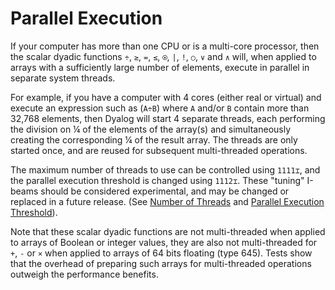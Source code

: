<h1 class="heading"><span class="name">Parallel Execution</span></h1>

If your computer has more than one CPU or is a multi-core processor, then the scalar dyadic functions `÷`, `≥`, `=`, `≤`, `⍟`, `|`, `!`, `○`, `∨` and `∧` will, when applied to arrays with a sufficiently large number of elements,  execute in parallel in separate system threads.

For example,  if you have a computer with 4 cores (either real or virtual) and execute an expression such as (`A÷B`) where `A` and/or `B` contain more than 32,768 elements, then  Dyalog will start 4 separate threads, each performing the division on ¼ of the elements of the array(s) and simultaneously creating the corresponding ¼ of the result array. The threads are only started once, and are reused for subsequent multi-threaded operations.

The maximum number of threads to use can be controlled using `1111⌶`, and the parallel execution threshold is changed using `1112⌶`. These "tuning" I-beams should be considered experimental, and may be changed or replaced  in a future release.  (See [Number of Threads](../../../language-reference-guide/primitive-operators/i-beam/number-of-threads) and [Parallel Execution Threshold](../../../language-reference-guide/primitive-operators/i-beam/parallel-execution-threshold)).

Note that these scalar dyadic functions are not multi-threaded when applied to arrays of Boolean or integer values, they are also not multi-threaded for `+`, `-` or `×` when applied to arrays of 64 bits floating (type 645). Tests show that the overhead of preparing such arrays for multi-threaded operations outweigh the performance benefits.
